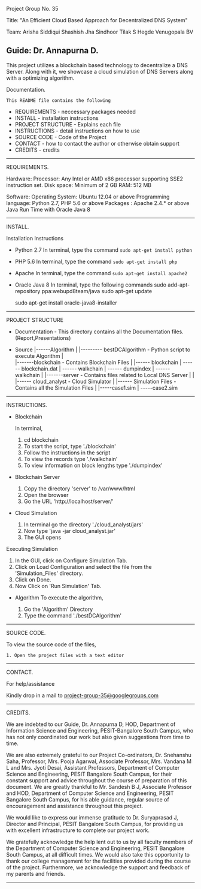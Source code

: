 Project Group No. 35

Title: "An Efficient Cloud Based Approach for Decentralized DNS System"

Team: Arisha Siddiqui
	  Shashish Jha
	  Sindhoor Tilak S Hegde
	  Venugopala BV

Guide: Dr. Annapurna D.
-------------------------------------------------------------------------------------------

This project utilizes a blockchain based technology to decentralize a DNS Server.
Along with it, we showcase a cloud simulation of DNS Servers along with a optimizing algorithm.

Documentation.
 
	This README file contains the following

* REQUIREMENTS - neccessary packages needed
* INSTALL - installation instructions
* PROJECT STRUCTURE - Explains each file
* INSTRUCTIONS - detail instructions on how to use
* SOURCE CODE  - Code of the Project
* CONTACT  - how to contact the author or otherwise obtain support
* CREDITS  - credits
--------------------------------------------------------------------------------------------

REQUIREMENTS.

Hardware: Processor: Any Intel or AMD x86 processor supporting SSE2 instruction set.
		  Disk space: Minimum of 2 GB
		  RAM: 512 MB

Software: Operating System:     Ubuntu 12.04 or above
		  Programming language: Python 2.7, PHP 5.6 or above
		  Packages :  			Apache 2.4.* or above
					  			Java Run Time with Oracle Java 8

---------------------------------------------------------------------------------------------

INSTALL.

Installation Instructions

* Python 2.7
   In terminal, type the command
    `sudo apt-get install python`

* PHP 5.6
	In terminal, type the command
	 `sudo apt-get install php`

* Apache
	In terminal, type the command
	 `sudo apt-get install apache2`

* Oracle Java 8
	In terminal, type the following commands
 	 sudo add-apt-repository ppa:webupd8team/java
	 sudo apt-get update

	 sudo apt-get install oracle-java8-installer

---------------------------------------------------------------------------------------------------

PROJECT STRUCTURE

* Documentation - This directory contains all the Documentation files. (Report,Presentations)

* Source
  |------Algorithm
  |			|--------- bestDCAlgorithm         - Python script to execute Algorithm
  |          
  |-------blockchain						   - Contains Blockchain Files
  |			|------ blockchain
  |  		 ------ blockchain.dat
  |			 ------ walkchain
  |			 ------ dumpindex
  |			 ------ walkchain
  |
  |-------server						- Contains files related to Local DNS Server
  |
  |
  |------ cloud_analyst							- Cloud Simulator
  |
  |------ Simulation Files        		- Contains all the Simulation Files
  |           |-----case1.sim
  |            -----case2.sim
------------------------------------------------------------------------------------------------------

INSTRUCTIONS.

* Blockchain

  In terminal, 
	1. cd blockchain
	2. To start the script, type './blockchain'
	3. Follow the instructions in the script
    4. To view the records type './walkchain'
	5. To view information on block lengths type './dumpindex'

* Blockchain Server

  1. Copy the directory 'server' to /var/www/html 
  2. Open the browser
  3. Go the URL 'http://localhost/server/'

* Cloud Simulation

  1. In terminal go the directory './cloud_analyst/jars'
  2. Now type 'java -jar cloud_analyst.jar'
  3. The GUI opens
  
 Executing Simulation
  1. In the GUI, click on Configure Simulation Tab.
  2. Click on Load Configuration and select the file from the 'Simulation_Files' directory.
  3. Click on Done.
  4. Now Click on 'Run Simulation' Tab.

* Algorithm
 To execute the algorithm,

  1. Go the 'Algorithm' Directory			
  2. Type the command './bestDCAlgorithm'

------------------------------------------------------------------------------------------------------------

SOURCE CODE.

To view the source code of the files,

	1. Open the project files with a text editor

---------------------------------------------------------------------------------------------------------------
   
CONTACT.

For help/assistance

Kindly drop in a mail to project-group-35@googlegroups.com

---------------------------------------------------------------------------------------------------------------

CREDITS.

We are indebted to our Guide, Dr. Annapurna D, HOD, Department of Information
Science and Engineering, PESIT-Bangalore South Campus, who has not only coordinated
our work but also given suggestions from time to time.

We are also extremely grateful to our Project Co-ordinators, Dr. Snehanshu Saha,
Professor, Mrs. Pooja Agarwal, Associate Professor, Mrs. Vandana M L and Mrs.
Jyoti Desai, Assistant Professors, Department of Computer Science and Engineering,
PESIT Bangalore South Campus, for their constant support and advice throughout the
course of preparation of this document.
We are greatly thankful to Mr. Sandesh B J, Associate Professor and HOD,
Department of Computer Science and Engineering, PESIT Bangalore South Campus, for
his able guidance, regular source of encouragement and assistance throughout this
project.

We would like to express our immense gratitude to Dr. Suryaprasad J, Director and
Principal, PESIT Bangalore South Campus, for providing us with excellent infrastructure
to complete our project work.

We gratefully acknowledge the help lent out to us by all faculty members of the
Department of Computer Science and Engineering, PESIT Bangalore South Campus, at
all difficult times. We would also take this opportunity to thank our college management
for the facilities provided during the course of the project. Furthermore, we acknowledge
the support and feedback of my parents and friends.

--------------------------------------------------------------------------------------------------------------------



